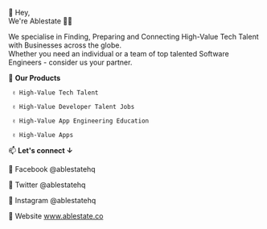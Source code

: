 👋 Hey,\
We're Ablestate 💪🏽

We specialise in Finding, Preparing and Connecting High-Value Tech Talent with Businesses across the globe.\
Whether you need an individual or a team of top talented Software Engineers - consider us your partner.

  💞️ **Our Products**
  
     ✌️ High-Value Tech Talent
     
     ✌️ High-Value Developer Talent Jobs
     
     ✌️ High-Value App Engineering Education
     
     ✌️ High-Value Apps

📫 **Let's connect ↓**

  🤗 Facebook @ablestatehq
  
  🤗 Twitter @ablestatehq
  
  🤗 Instagram @ablestatehq
  
  🤗 Website www.ablestate.co
